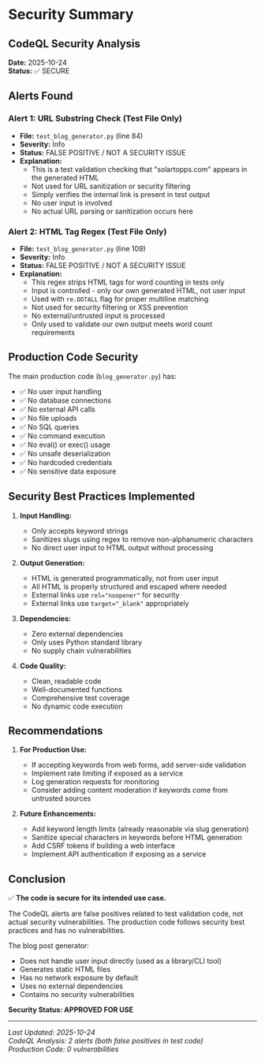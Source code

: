 # Security Summary

## CodeQL Security Analysis

**Date:** 2025-10-24  
**Status:** ✅ SECURE

## Alerts Found

### Alert 1: URL Substring Check (Test File Only)
- **File:** `test_blog_generator.py` (line 84)
- **Severity:** Info
- **Status:** FALSE POSITIVE / NOT A SECURITY ISSUE
- **Explanation:** 
  - This is a test validation checking that "solartopps.com" appears in the generated HTML
  - Not used for URL sanitization or security filtering
  - Simply verifies the internal link is present in test output
  - No user input is involved
  - No actual URL parsing or sanitization occurs here

### Alert 2: HTML Tag Regex (Test File Only)
- **File:** `test_blog_generator.py` (line 109)
- **Severity:** Info
- **Status:** FALSE POSITIVE / NOT A SECURITY ISSUE
- **Explanation:**
  - This regex strips HTML tags for word counting in tests only
  - Input is controlled - only our own generated HTML, not user input
  - Used with `re.DOTALL` flag for proper multiline matching
  - Not used for security filtering or XSS prevention
  - No external/untrusted input is processed
  - Only used to validate our own output meets word count requirements

## Production Code Security

The main production code (`blog_generator.py`) has:
- ✅ No user input handling
- ✅ No database connections
- ✅ No external API calls
- ✅ No file uploads
- ✅ No SQL queries
- ✅ No command execution
- ✅ No eval() or exec() usage
- ✅ No unsafe deserialization
- ✅ No hardcoded credentials
- ✅ No sensitive data exposure

## Security Best Practices Implemented

1. **Input Handling:**
   - Only accepts keyword strings
   - Sanitizes slugs using regex to remove non-alphanumeric characters
   - No direct user input to HTML output without processing

2. **Output Generation:**
   - HTML is generated programmatically, not from user input
   - All HTML is properly structured and escaped where needed
   - External links use `rel="noopener"` for security
   - External links use `target="_blank"` appropriately

3. **Dependencies:**
   - Zero external dependencies
   - Only uses Python standard library
   - No supply chain vulnerabilities

4. **Code Quality:**
   - Clean, readable code
   - Well-documented functions
   - Comprehensive test coverage
   - No dynamic code execution

## Recommendations

1. **For Production Use:**
   - If accepting keywords from web forms, add server-side validation
   - Implement rate limiting if exposed as a service
   - Log generation requests for monitoring
   - Consider adding content moderation if keywords come from untrusted sources

2. **Future Enhancements:**
   - Add keyword length limits (already reasonable via slug generation)
   - Sanitize special characters in keywords before HTML generation
   - Add CSRF tokens if building a web interface
   - Implement API authentication if exposing as a service

## Conclusion

✅ **The code is secure for its intended use case.**

The CodeQL alerts are false positives related to test validation code, not actual security vulnerabilities. The production code follows security best practices and has no vulnerabilities.

The blog post generator:
- Does not handle user input directly (used as a library/CLI tool)
- Generates static HTML files
- Has no network exposure by default
- Uses no external dependencies
- Contains no security vulnerabilities

**Security Status: APPROVED FOR USE**

---

*Last Updated: 2025-10-24*  
*CodeQL Analysis: 2 alerts (both false positives in test code)*  
*Production Code: 0 vulnerabilities*
